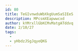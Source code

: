 ```yaml
---
id: 80
title: TeGIvnwduWbXkgUumSaSIEeS
description: MPcsmXEapwwcxd
author: kYMrxllGbKCMvMatgATddvq
date: 2/10/27
tags:
  - 
  - yHbdzJSgJqyeQKG
---
```

